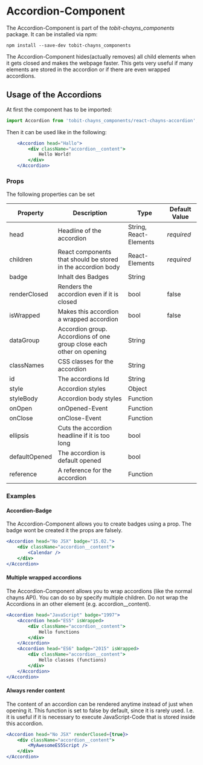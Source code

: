 # Accordion-Component #

The Accordion-Component is part of the *tobit-chayns_components* package. It can be installed via npm:

    npm install --save-dev tobit-chayns_components

The Accordion-Component hides(actually removes) all child elements when it gets closed and makes the webpage faster. This gets very useful if many elements are stored in the accordion or if there are even wrapped accordions.

## Usage of the Accordions ##
At first the component has to be imported:

```jsx
import Accordion from 'tobit-chayns_components/react-chayns-accordion';
```


Then it can be used like in the following:
```jsx
	<Accordion head="Hallo">
		<div className="accordion__content">
			Hello World!
		</div>
	</Accordion>
```

### Props ###
The following properties can be set

| Property   | Description                                                                                        | Type    | Default Value |
|------------|-----------------------------------------------------------------------------------------------------|--------|--------------|
| head | Headline of the accordion                                                | String, React-Elements | *required* |
| children | React components that should be stored in the accordion body                                                           | React-Elements | *required* |
| badge | Inhalt des Badges                                                          | String |              |
| renderClosed | Renders the accordion even if it is closed                                                        | bool | false |
| isWrapped | Makes this accordion a wrapped accordion                                                       | bool | false |
| dataGroup | Accordion group. Accordions of one group close each other on opening                                                        | String | |
| classNames | CSS classes for the accordion                                                          | String | |
| id | The accordions Id                                                    | String | |
| style | Accordion styles                                                        | Object | |
| styleBody | Accordion body styles                                                           | Function | |
| onOpen | onOpened-Event                                                           | Function | |
| onClose | onClose-Event                                                           | Function | |
| ellipsis | Cuts the accordion headline if it is too long                                                  | bool | |
| defaultOpened | The accordion is default opened                                                    | bool | |
| reference | A reference for the accordion                                                         | Function | |


### Examples
#### Accordion-Badge
The Accordion-Component allows you to create badges using a prop. The badge wont be created it the props are falsely.
```jsx
<Accordion head="No JSX" badge="15.02.">
	<div className="accordion__content">
		<Calendar />
	</div>
</Accordion>
```

#### Multiple wrapped accordions
The Accordion-Component allows you to wrap accordions (like the normal chayns API).
You can do so by specify multiple children. Do not wrap the Accordions in an other element (e.g. accordion__content).
```jsx
<Accordion head="JavaScript" badge="1997">
    <Accordion head="ES5" isWrapped>
    	<div className="accordion__content">
    		Hello functions
    	</div>
    </Accordion>
    <Accordion head="ES6" badge="2015" isWrapped>
    	<div className="accordion__content">
    		Hello classes (functions)
    	</div>
    </Accordion>
</Accordion>
```

#### Always render content
The content of an accordion can be rendered anytime instead of just when opening it. This function is set to false by default, since it is rarely used.
I.e. it is useful if it is necessary to execute JavaScript-Code that is stored inside this accordion.
```jsx
<Accordion head="No JSX" renderClosed={true}>
	<div className="accordion__content">
		<MyAwesomeES5Script />
	</div>
</Accordion>
```
